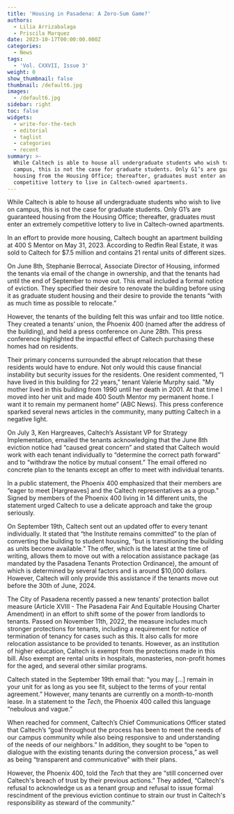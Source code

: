 ```yaml
---
title: 'Housing in Pasadena: A Zero-Sum Game?'
authors:
  - Lilia Arrizabalaga
  - Priscila Marquez
date: 2023-10-17T00:00:00.000Z
categories:
  - News
tags:
  - 'Vol. CXXVII, Issue 3'
weight: 0
show_thumbnail: false
thumbnail: /default6.jpg
images:
  - /default6.jpg
sidebar: right
toc: false
widgets:
  - write-for-the-tech
  - editorial
  - taglist
  - categories
  - recent
summary: >-
  While Caltech is able to house all undergraduate students who wish to live on
  campus, this is not the case for graduate students. Only G1’s are guaranteed
  housing from the Housing Office; thereafter, graduates must enter an extremely
  competitive lottery to live in Caltech-owned apartments.
---
```


While Caltech is able to house all undergraduate students who wish to live on campus, this is not the case for graduate students. Only G1’s are guaranteed housing from the Housing Office; thereafter, graduates must enter an extremely competitive lottery to live in Caltech-owned apartments.

In an effort to provide more housing, Caltech bought an apartment building at 400 S Mentor on May 31, 2023. According to Redfin Real Estate, it was sold to Caltech for $7.5 million and contains 21 rental units of different sizes.

On June 8th, Stephanie Berrocal, Associate Director of Housing, informed the tenants via email of the change in ownership, and that the tenants had until the end of September to move out. This email included a formal notice of eviction. They specified their desire to renovate the building before using it as graduate student housing and their desire to provide the tenants “with as much time as possible to relocate.”

However, the tenants of the building felt this was unfair and too little notice. They created a tenants’ union, the Phoenix 400 (named after the address of the building), and held a press conference on June 28th. This press conference highlighted the impactful effect of Caltech purchasing these homes had on residents.

Their primary concerns surrounded the abrupt relocation that these residents would have to endure. Not only would this cause financial instability but security issues for the residents. One resident commented, “I have lived in this building for 22 years," tenant Valerie Murphy said. "My mother lived in this building from 1990 until her death in 2001. At that time I moved into her unit and made 400 South Mentor my permanent home. I want it to remain my permanent home” (ABC News). This press conference sparked several news articles in the community, many putting Caltech in a negative light.

On July 3, Ken Hargreaves, Caltech’s Assistant VP for Strategy Implementation, emailed the tenants acknowledging that the June 8th eviction notice had “caused great concern” and stated that Caltech would work with each tenant individually to “determine the correct path forward” and to “withdraw the notice by mutual consent.” The email offered no concrete plan to the tenants except an offer to meet with individual tenants.

In a public statement, the Phoenix 400 emphasized that their members are “eager to meet \[Hargreaves] and the Caltech representatives as a group.” Signed by members of the Phoenix 400 living in 14 different units, the statement urged Caltech to use a delicate approach and take the group seriously.

On September 19th, Caltech sent out an updated offer to every tenant individually. It stated that “the Institute remains committed” to the plan of converting the building to student housing, “but is transitioning the building as units become available.” The offer, which is the latest at the time of writing, allows them to move out with a relocation assistance package (as mandated by the Pasadena Tenants Protection Ordinance), the amount of which is determined by several factors and is around $10,000 dollars. However, Caltech will only provide this assistance if the tenants move out before the 30th of June, 2024.

The City of Pasadena recently passed a new tenants’ protection ballot measure (Article XVIII - The Pasadena Fair And Equitable Housing Charter Amendment) in an effort to shift some of the power from landlords to tenants. Passed on November 11th, 2022, the measure includes much stronger protections for tenants, including a requirement for notice of termination of tenancy for cases such as this. It also calls for more relocation assistance to be provided to tenants. However, as an institution of higher education, Caltech is exempt from the protections made in this bill. Also exempt are rental units in hospitals, monasteries, non-profit homes for the aged, and several other similar programs.

Caltech stated in the September 19th email that: “you may \[…] remain in your unit for as long as you see fit, subject to the terms of your rental agreement.” However, many tenants are currently on a month-to-month lease. In a statement to the *Tech*, the Phoenix 400 called this language “nebulous and vague.”

When reached for comment, Caltech’s Chief Communications Officer stated that Caltech’s “goal throughout the process has been to meet the needs of our campus community while also being responsive to and understanding of the needs of our neighbors.” In addition, they sought to be  “open to dialogue with the existing tenants during the conversion process,” as well as being “transparent and communicative” with their plans.

However, the Phoenix 400, told the *Tech* that they are “still concerned over Caltech's breach of trust by their previous actions.” They added, “Caltech's refusal to acknowledge us as a tenant group and refusal to issue formal rescindment of the previous eviction continue to strain our trust in Caltech's responsibility as steward of the community.”

